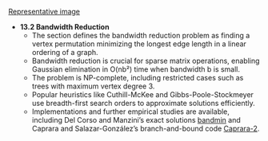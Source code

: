 [Representative image](ADM-ch13-bandwidth-reduction.best.png)

- **13.2 Bandwidth Reduction**
  - The section defines the bandwidth reduction problem as finding a vertex permutation minimizing the longest edge length in a linear ordering of a graph.
  - Bandwidth reduction is crucial for sparse matrix operations, enabling Gaussian elimination in O(nb²) time when bandwidth b is small.
  - The problem is NP-complete, including restricted cases such as trees with maximum vertex degree 3.
  - Popular heuristics like Cuthill-McKee and Gibbs-Poole-Stockmeyer use breadth-first search orders to approximate solutions efficiently.
  - Implementations and further empirical studies are available, including Del Corso and Manzini’s exact solutions [bandmin](http://www.mfn.unipmn.it/~manzini/bandmin) and Caprara and Salazar-González’s branch-and-bound code [Caprara-2](http://joc.pubs.informs.org/Supplements/Caprara-2/).
